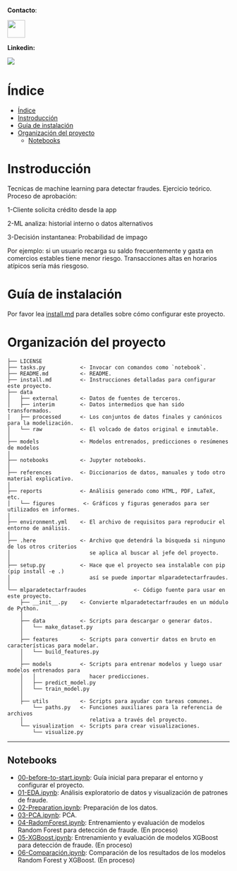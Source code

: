 **Contacto**: 

<a href="mailto:agustinsilviorojas@outlook.com.ar"><img src="https://cdn0.iconfinder.com/data/icons/logos-microsoft-office-365/128/Microsoft_Office-07-256.png" width="40"></a>


**Linkedin:**

<a href="https://www.linkedin.com/in/agustinsilviorojas/"><img src="https://img.shields.io/badge/linkedin-%230077B5.svg?&style=for-the-badge&logo=linkedin&logoColor=white" /></a>&nbsp;&nbsp;&nbsp;&nbsp;




# Índice

- [Índice](#índice)
- [Instroducción](#instroducción)
- [Guía de instalación](#guía-de-instalación)
- [Organización del proyecto](#organización-del-proyecto)
  - [Notebooks](#notebooks)

# Instroducción
Tecnicas de machine learning para detectar fraudes. Ejercicio teórico.
Proceso de aprobación:

1-Cliente solicita crédito desde la app

2-ML analiza: historial interno o datos alternativos

3-Decisión instantanea: Probabilidad de impago

Por ejemplo: si un usuario recarga su saldo frecuentemente y gasta en comercios estables tiene menor riesgo. Transacciones altas en horarios atípicos sería más riesgoso.
  
# Guía de instalación

Por favor lea [install.md](install.md) para detalles sobre cómo configurar este proyecto.

# Organización del proyecto

    ├── LICENSE
    ├── tasks.py           <- Invocar con comandos como `notebook`.
    ├── README.md          <- README.
    ├── install.md         <- Instrucciones detalladas para configurar este proyecto.
    ├── data
    │   ├── external       <- Datos de fuentes de terceros.
    │   ├── interim        <- Datos intermedios que han sido transformados.
    │   ├── processed      <- Los conjuntos de datos finales y canónicos para la modelización.
    │   └── raw            <- El volcado de datos original e inmutable.
    │
    ├── models             <- Modelos entrenados, predicciones o resúmenes de modelos
    │
    ├── notebooks          <- Jupyter notebooks. 
    │
    ├── references         <- Diccionarios de datos, manuales y todo otro material explicativo.
    │
    ├── reports            <- Análisis generado como HTML, PDF, LaTeX, etc.
    │   └── figures         <- Gráficos y figuras generados para ser utilizados en informes.
    │
    ├── environment.yml    <- El archivo de requisitos para reproducir el entorno de análisis.
    │
    ├── .here              <- Archivo que detendrá la búsqueda si ninguno de los otros criterios
    │                         se aplica al buscar al jefe del proyecto.
    │
    ├── setup.py           <- Hace que el proyecto sea instalable con pip (pip install -e .)
    │                         así se puede importar mlparadetectarfraudes.
    │
    └── mlparadetectarfraudes               <- Código fuente para usar en este proyecto.
        ├── __init__.py    <- Convierte mlparadetectarfraudes en un módulo de Python.
        │
        ├── data           <- Scripts para descargar o generar datos.
        │   └── make_dataset.py
        │
        ├── features       <- Scripts para convertir datos en bruto en características para modelar.
        │   └── build_features.py
        │
        ├── models         <- Scripts para entrenar modelos y luego usar modelos entrenados para 
        │   │                 hacer predicciones.
        │   ├── predict_model.py
        │   └── train_model.py
        │
        ├── utils          <- Scripts para ayudar con tareas comunes.
            └── paths.py   <- Funciones auxiliares para la referencia de archivos
        │                     relativa a través del proyecto.
        └── visualization  <- Scripts para crear visualizaciones.
            └── visualize.py

---


## Notebooks

- [00-before-to-start.ipynb](notebooks/00-before-to-start.ipynb): Guía inicial para preparar el entorno y configurar el proyecto.
- [01-EDA.ipynb](notebooks/01-EDA.ipynb): Análisis exploratorio de datos y visualización de patrones de fraude.
- [02-Preparation.ipynb](notebooks/02-Preparation.ipynb): Preparación de los datos.
- [03-PCA.ipynb](notebooks/03-PCA.ipynb): PCA.
- [04-RadomForest.ipynb](notebooks/04-RadomForest.ipynb): Entrenamiento y evaluación de modelos Random Forest para detección de fraude. (En proceso)
- [05-XGBoost.ipynb](notebooks/05-XGBoost.ipynb): Entrenamiento y evaluación de modelos XGBoost para detección de fraude. (En proceso)
- [06-Comparación.ipynb](notebooks/06-Comparación.ipynb): Comparación de los resultados de los modelos Random Forest y XGBoost. (En proceso)
